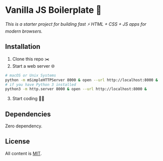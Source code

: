 # Vanilla JS Boilerplate 🍦

*This is a starter project for building fast ⚡️ HTML + CSS + JS apps for modern browsers.*

## Installation

1. Clone this repo ✂️
2. Start a web server 🌐
```sh
# macOS or Unix Systems
python -m mSimpleHTTPServer 8000 & open --url http://localhost:8000 &
# if you have Python 3 installed
python3 -m http.server 8000 & open --url http://localhost:8000 &
```
3. Start coding 🧑‍💻

## Dependencies

Zero dependency.

## License
All content is [MIT](https://github.com/youssmak/vanilla-js-boilerplate/blob/master/LICENSE).